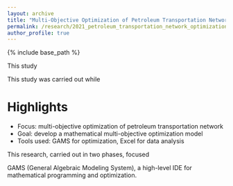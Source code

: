 ```yaml
---
layout: archive
title: "Multi-Objective Optimization of Petroleum Transportation Network under Stochasticity"
permalink: /research/2021_petroleum_transportation_network_optimization/
author_profile: true
---
```


{% include base_path %}

This study 

This study was carried out while 

# Highlights

- Focus: multi-objective optimization of petroleum transportation network
- Goal: develop a mathematical multi-objective optimization model
- Tools used: GAMS for optimization, Excel for data analysis

This research, carried out in two phases, focused 

GAMS (General Algebraic Modeling System), a high-level IDE for mathematical programming and optimization.